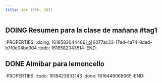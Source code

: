 ```yaml
---
title: Apr 15th, 2021
---
```


## DOING Resumen para la clase de mañana #tag1 
:PROPERTIES:
:doing: 1618582044486
:id: 6077ac33-17ad-4a74-8ded-b7f0e04be004
:todo: 1618582043514
:END:
## DONE Almibar para lemoncello
:PROPERTIES:
:todo: 1618423633143
:done: 1618449068665
:END:

